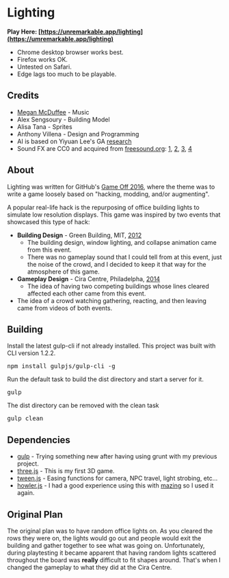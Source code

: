 # Lighting

**Play Here: [https://unremarkable.app/lighting](https://umremarkable.app/lighting)**
* Chrome desktop browser works best.
* Firefox works OK.
* Untested on Safari.
* Edge lags too much to be playable. 

## Credits

* [Megan McDuffee](http://meganmcduffee.com) - Music
* Alex Sengsoury - Building Model
* Alisa Tana - Sprites
* Anthony Villena - Design and Programming
* AI is based on Yiyuan Lee's GA [research](https://codemyroad.wordpress.com/2013/04/14/tetris-ai-the-near-perfect-player/)
* Sound FX are CC0 and acquired from [freesound.org](https://www.freesound.org/): [1](https://www.freesound.org/people/claudiooliveira2/sounds/155599/), [2](https://www.freesound.org/people/RutgerMuller/sounds/364860/), [3](https://www.freesound.org/people/Adam_N/sounds/324891/), [4](https://www.freesound.org/people/Adam_N/sounds/346684/)

## About

Lighting was written for GitHub's [Game Off 2016](https://gameoff.github.com/), where the theme was to write a game loosely based on "hacking, modding, and/or augmenting".

A popular real-life hack is the repurposing of office building lights to simulate low resolution displays. This game was inspired by two events that showcased this type of hack:

* **Building Design** - Green Building, MIT, [2012](http://hacks.mit.edu/by_year/2012/tetris/)
  * The building design, window lighting, and collapse animation came from this event.
  * There was no gameplay sound that I could tell from at this event, just the noise of the crowd, and I decided to keep it that way for the atmosphere of this game.
* **Gameplay Design** - Cira Centre, Philadelpha, [2014](http://drexel.edu/now/archive/2014/June/Cira-Tetris-Guinness/)
  * The idea of having two competing buildings whose lines cleared affected each other came from this event.
* The idea of a crowd watching gathering, reacting, and then leaving came from videos of both events.

## Building

Install the latest gulp-cli if not already installed. This project was built with CLI version 1.2.2. 
<pre>
npm install gulpjs/gulp-cli -g
</pre>

Run the default task to build the dist directory and start a server for it.
<pre>
gulp
</pre>

The dist directory can be removed with the clean task
<pre>
gulp clean
</pre>

## Dependencies

* [gulp](http://gulpjs.com/) - Trying something new after having using grunt with my previous project.
* [three.js](https://threejs.org/) - This is my first 3D game.
* [tween.js](https://github.com/tweenjs/tween.js) - Easing functions for camera, NPC travel, light strobing, etc...
* [howler.js](https://howlerjs.com/) - I had a good experience using this with [mazing](https://github.com/hiddenwaffle/mazing) so I used it again.

## Original Plan

The original plan was to have random office lights on. As you cleared the rows they were on, the lights would go out and people would exit the building and gather together to see what was going on.
Unfortunately, during playtesting it became apparent that having random lights scattered throughout the board was **really** difficult to fit shapes around. That's when I changed the gameplay to what they did at the Cira Centre.
